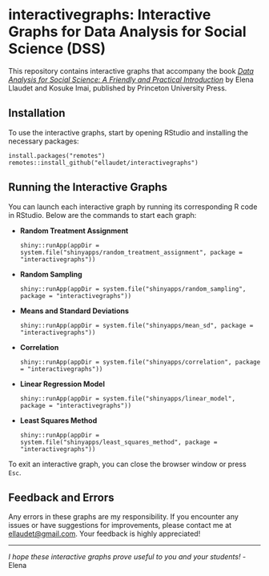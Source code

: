 # interactivegraphs: Interactive Graphs for Data Analysis for Social Science (DSS)

This repository contains interactive graphs that accompany the book [*Data Analysis for Social Science: A Friendly and Practical Introduction*](https://press.princeton.edu/books/paperback/9780691199436/data-analysis-for-social-science) by Elena Llaudet and Kosuke Imai, published by Princeton University Press.

## Installation

To use the interactive graphs, start by opening RStudio and installing the necessary packages:

    install.packages("remotes")
    remotes::install_github("ellaudet/interactivegraphs")

## Running the Interactive Graphs

You can launch each interactive graph by running its corresponding R code in RStudio. Below are the commands to start each graph:

- **Random Treatment Assignment**
    
      shiny::runApp(appDir = system.file("shinyapps/random_treatment_assignment", package = "interactivegraphs"))
    
- **Random Sampling**
    
      shiny::runApp(appDir = system.file("shinyapps/random_sampling", package = "interactivegraphs"))
    
- **Means and Standard Deviations**
    
      shiny::runApp(appDir = system.file("shinyapps/mean_sd", package = "interactivegraphs"))
    
- **Correlation**
    
      shiny::runApp(appDir = system.file("shinyapps/correlation", package = "interactivegraphs"))
    
- **Linear Regression Model**
    
      shiny::runApp(appDir = system.file("shinyapps/linear_model", package = "interactivegraphs"))
    
- **Least Squares Method**
    
      shiny::runApp(appDir = system.file("shinyapps/least_squares_method", package = "interactivegraphs"))

To exit an interactive graph, you can close the browser window or press `Esc`.

## Feedback and Errors

Any errors in these graphs are my responsibility. If you encounter any issues or have suggestions for improvements, please contact me at [ellaudet@gmail.com](mailto:ellaudet@gmail.com). Your feedback is highly appreciated!

---

*I hope these interactive graphs prove useful to you and your students!* - Elena
